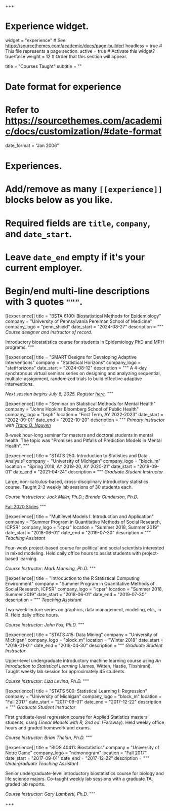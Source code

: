 +++
# Experience widget.
widget = "experience"  # See https://sourcethemes.com/academic/docs/page-builder/
headless = true  # This file represents a page section.
active = true  # Activate this widget? true/false
weight = 12  # Order that this section will appear.

title = "Courses Taught"
subtitle = ""

# Date format for experience
#   Refer to https://sourcethemes.com/academic/docs/customization/#date-format
date_format = "Jan 2006"

# Experiences.
#   Add/remove as many `[[experience]]` blocks below as you like.
#   Required fields are `title`, `company`, and `date_start`.
#   Leave `date_end` empty if it's your current employer.
#   Begin/end multi-line descriptions with 3 quotes `"""`.


[[experience]]
  title = "BSTA 6100: Biostatistical Methods for Epidemiology"
  company = "University of Pennsylvania Perelman School of Medicine"
  company_logo = "penn_shield"
  date_start = "2024-08-27"
  description = """
  *Course designer and instructor of record.*

  Introductory biostatistics course for students in Epidemiology PhD and MPH programs.
  """

[[experience]]
  title = "SMART Designs for Developing Adaptive Interventions"
  company = "Statistical Horizons"
  company_logo = "statHorizons"
  date_start = "2024-08-12"
  description = """
  A 4-day synchronous virtual seminar series on designing and analyzing sequential, multiple-assignment, randomized trials to build effective adaptive interventions. 

  *Next session begins July 8, 2025. Register [here](https://statisticalhorizons.com/seminars/smart-designs-for-developing-adaptive-interventions/).*
  """

[[experience]]
  title = "Seminar on Statistical Methods for Mental Health"
  company = "Johns Hopkins Bloomberg School of Public Health"
  company_logo = "bsph"
  location = "First Term, AY 2022-2023"
  date_start = "2022-09-01"
  date_end = "2022-10-20"
  description = """
  *Primary instructor with [Trang Q. Nguyen](https://trang-q-nguyen.weebly.com/)*

  8-week hour-long seminar for masters and doctoral students in mental health. The topic was "Promises and Pitfalls of Prediction Models in Mental Health". 
  """

[[experience]]
  title = "STATS 250: Introduction to Statistics and Data Analysis"
  company = "University of Michigan"
  company_logo = "block_m"
  location = "Spring 2018, AY 2019-20, AY 2020-21"
  date_start = "2019-09-01"
  date_end = "2021-04-24"
  description = """
  *Graduate Student Instructor*

  Large, non-calculus-based, cross-disciplinary introductory statistics course. Taught 2-3 weekly lab sessions of 30 students each.

  *Course Instructors: Jack Miller, Ph.D.; Brenda Gunderson, Ph.D.*
  
  [Fall 2020 Slides](/250fa20-slides)
  """

[[experience]]
  title = "Multilevel Models I: Introduction and Application"
  company = "Summer Program in Quantitative Methods of Social Research, ICPSR"
  company_logo = "icpsr"
  location = "Summer 2018, Summer 2019"
  date_start = "2018-06-01"
  date_end = "2019-07-30"
  description = """
  *Teaching Assistant*

  Four-week project-based course for political and social scientists interested in mixed modeling. Held daily office hours to assist students with project-based learning.

  *Course Instructor: Mark Manning, Ph.D.*
  """

  [[experience]]
  title = "Introduction to the R Statistical Computing Environment"
  company = "Summer Program in Quantitative Methods of Social Research, ICPSR"
  company_logo = "icpsr"
  location = "Summer 2018, Summer 2019"
  date_start = "2018-06-01"
  date_end = "2019-07-30"
  description = """
  *Teaching Assistant*

  Two-week lecture series on graphics, data management, modeling, etc., in R. Held daily office hours.

  *Course Instructor: John Fox, Ph.D.*
  """

[[experience]]
  title = "STATS 415: Data Mining"
  company = "University of Michigan"
  company_logo = "block_m"
  location = "Winter 2018"
  date_start = "2018-01-01"
  date_end = "2018-04-30"
  description = """
  *Graduate Student Instructor*

  Upper-level undergraduate introductory machine learning course using *An Introduction to Statistical Learning* (James, Witten, Hastie, Tibshirani). Taught weekly lab session for approximately 45 students.

  *Course Instructor: Liza Levina, Ph.D.*
  """

[[experience]]
  title = "STATS 500: Statistical Learning I: Regression"
  company = "University of Michigan"
  company_logo = "block_m"
  location = "Fall 2017"
  date_start = "2017-09-01"
  date_end = "2017-12-22"
  description = """
  *Graduate Student Instructor*

  First graduate-level regression course for Applied Statistics masters students, using *Linear Models with R, 2nd ed.* (Faraway). Held weekly office hours and graded homework and exams.

  *Course Instructor: Brian Thelan, Ph.D.*
  """

[[experience]]
  title = "BIOS 40411: Biostatistics"
  company = "University of Notre Dame"
  company_logo = "ndmonogram"
  location = "Fall 2017"
  date_start = "2017-09-01"
  date_end = "2017-12-22"
  description = """
  *Undergraduate Teaching Assistant*

  Senior undergraduate-level introductory biostatistics course for biology and life science majors. Co-taught weekly lab sessions with a graduate TA, graded lab reports.

  *Course Instructor: Gary Lamberti, Ph.D.*
  """

+++
